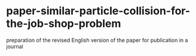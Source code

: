 # paper-similar-particle-collision-for-the-job-shop-problem
preparation of the revised English version of the paper for publication in a journal
